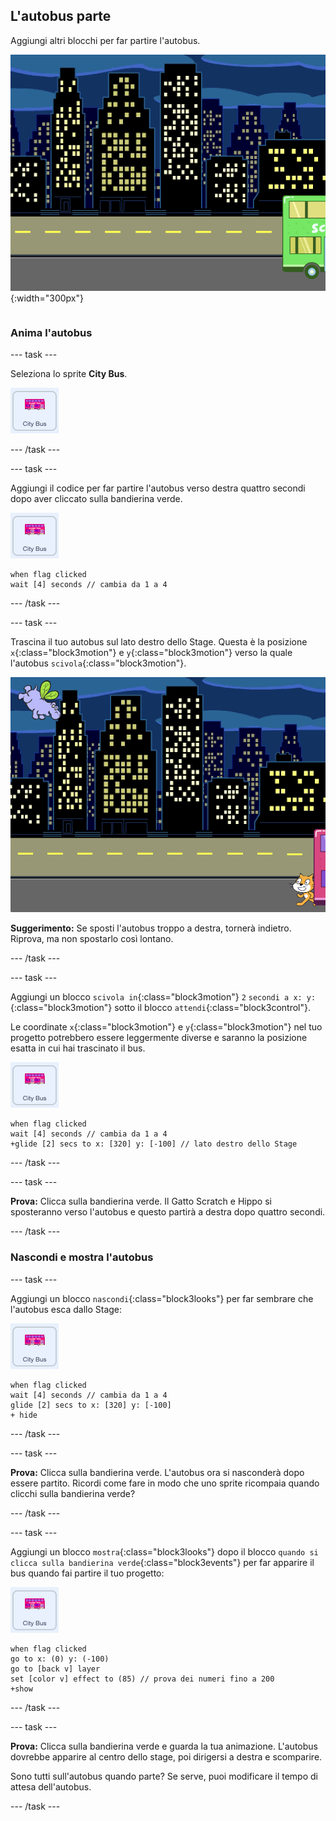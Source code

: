 ## L'autobus parte

<div style="display: flex; flex-wrap: wrap">
<div style="flex-basis: 200px; flex-grow: 1; margin-right: 15px;">
Aggiungi altri blocchi per far partire l'autobus.
</div>
<div>

![Lo stage mostra che l'autobus si è spostato a destra.](images/bus-leaving.png){:width="300px"}

</div>
</div>

### Anima l'autobus

--- task ---

Seleziona lo sprite **City Bus**.

![Lo sprite dell'autobus cittadino.](images/bus-sprite.png)

--- /task ---

--- task ---

Aggiungi il codice per far partire l'autobus verso destra quattro secondi dopo aver cliccato sulla bandierina verde.

![Lo sprite dell'autobus cittadino.](images/bus-sprite.png)

```blocks3
when flag clicked 
wait [4] seconds // cambia da 1 a 4
```

--- /task ---

--- task ---

Trascina il tuo autobus sul lato destro dello Stage. Questa è la posizione `x`{:class="block3motion"} e `y`{:class="block3motion"} verso la quale l'autobus `scivola`{:class="block3motion"}.

![](images/bus-right.png)

**Suggerimento:** Se sposti l'autobus troppo a destra, tornerà indietro. Riprova, ma non spostarlo così lontano.

--- /task ---

--- task ---

Aggiungi un blocco `scivola in`{:class="block3motion"} `2` `secondi a x: y:`{:class="block3motion"} sotto il blocco `attendi`{:class="block3control"}.

Le coordinate `x`{:class="block3motion"} e `y`{:class="block3motion"} nel tuo progetto potrebbero essere leggermente diverse e saranno la posizione esatta in cui hai trascinato il bus.

![Lo sprite dell'autobus cittadino.](images/bus-sprite.png)

```blocks3
when flag clicked 
wait [4] seconds // cambia da 1 a 4
+glide [2] secs to x: [320] y: [-100] // lato destro dello Stage
```

--- /task ---

--- task ---

**Prova:** Clicca sulla bandierina verde. Il Gatto Scratch e Hippo si sposteranno verso l'autobus e questo partirà a destra dopo quattro secondi.

--- /task ---

### Nascondi e mostra l'autobus

--- task ---

Aggiungi un blocco `nascondi`{:class="block3looks"} per far sembrare che l'autobus esca dallo Stage:

![Lo sprite dell'autobus cittadino.](images/bus-sprite.png)

```blocks3
when flag clicked 
wait [4] seconds // cambia da 1 a 4
glide [2] secs to x: [320] y: [-100]
+ hide
```
--- /task ---

--- task ---

**Prova:** Clicca sulla bandierina verde. L'autobus ora si nasconderà dopo essere partito. Ricordi come fare in modo che uno sprite ricompaia quando clicchi sulla bandierina verde?

--- /task ---

--- task ---

Aggiungi un blocco `mostra`{:class="block3looks"} dopo il blocco `quando si clicca sulla bandierina verde`{:class="block3events"} per far apparire il bus quando fai partire il tuo progetto:

![Lo sprite dell'autobus cittadino.](images/bus-sprite.png)

```blocks3
when flag clicked
go to x: (0) y: (-100)
go to [back v] layer
set [color v] effect to (85) // prova dei numeri fino a 200
+show
```

--- /task ---

--- task ---

**Prova:** Clicca sulla bandierina verde e guarda la tua animazione. L'autobus dovrebbe apparire al centro dello stage, poi dirigersi a destra e scomparire.

Sono tutti sull'autobus quando parte? Se serve, puoi modificare il tempo di attesa dell'autobus.

--- /task ---
